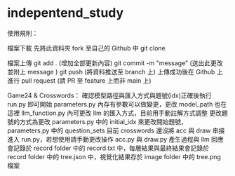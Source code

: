 # indepentend_study
使用規則：

檔案下載
先將此資料夾 fork 至自己的 Github 中
git clone <fork dir https>

檔案上傳
git add . (增加全部更新內容)
git commit -m "message" (送出此更改並附上 message )
git push <branch> (將資料推送至 branch 上)
上傳成功後在 Github 上進行 pull request (請 PR 至 feature 上而非 main 上)

Game24 & Crosswords：
確認模型路徑與匯入方式與題號(idx)正確後執行 run.py 即可開始
parameters.py 內存有參數可以做變更，更改 model_path 也在這裡
llm_function.py 內可更改 llm 的匯入方式，目前用手動註解方式調整
更改題號的方式為更改 parameters.py 中的 initial_idx 來更改開始題號，parameters.py 中的 question_sets
目前 crosswords 還沒將 acc 與 draw 串接進入 run.py，若想使用請手動更改操作 acc.py 與 draw.py
產生過程與 llm 回應會記錄於 record folder 中的 record.txt 中，每層結果與最終結果會記錄於 record folder 中的 tree.json 中，視覺化結果存於 image folder 中的 tree.png 檔案

